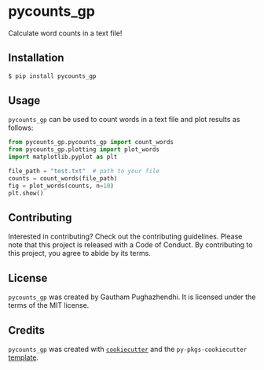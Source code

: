 # pycounts_gp

Calculate word counts in a text file!

## Installation

```bash
$ pip install pycounts_gp
```

## Usage

`pycounts_gp` can be used to count words in a text file and plot results
as follows:

```python
from pycounts_gp.pycounts_gp import count_words
from pycounts_gp.plotting import plot_words
import matplotlib.pyplot as plt

file_path = "test.txt"  # path to your file
counts = count_words(file_path)
fig = plot_words(counts, n=10)
plt.show()
```

## Contributing

Interested in contributing? Check out the contributing guidelines. 
Please note that this project is released with a Code of Conduct. 
By contributing to this project, you agree to abide by its terms.

## License

`pycounts_gp` was created by Gautham Pughazhendhi. It is licensed under the terms
of the MIT license.

## Credits

`pycounts_gp` was created with 
[`cookiecutter`](https://cookiecutter.readthedocs.io/en/latest/) and 
the `py-pkgs-cookiecutter` 
[template](https://github.com/py-pkgs/py-pkgs-cookiecutter).
